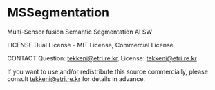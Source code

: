 # MSSegmentation
Multi-Sensor fusion Semantic Segmentation AI SW

LICENSE
Dual License - MIT License, Commercial License

CONTACT
Question: tekkeni@etri.re.kr, License: tekkeni@etri.re.kr

If you want to use and/or redistribute this source commercially, please consult tekkeni@etri.re.kr for details in advance.
